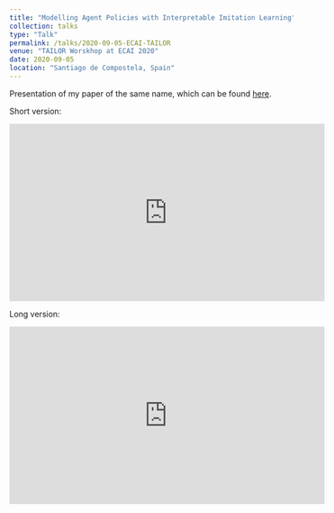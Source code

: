 ```yaml
---
title: "Modelling Agent Policies with Interpretable Imitation Learning"
collection: talks
type: "Talk"
permalink: /talks/2020-09-05-ECAI-TAILOR
venue: "TAILOR Worskhop at ECAI 2020"
date: 2020-09-05
location: "Santiago de Compostela, Spain"
---
```


Presentation of my paper of the same name, which can be found [here](https://tombewley.com/publication/I2L_abstract).

Short version:

<iframe width="560" height="315" src="https://www.youtube.com/embed/hhg3BArOB5w" frameborder="0" allow="accelerometer; autoplay; encrypted-media; gyroscope; picture-in-picture" allowfullscreen></iframe>

Long version:

<iframe width="560" height="315" src="https://www.youtube.com/embed/mM_a8k4250Y" frameborder="0" allow="accelerometer; autoplay; encrypted-media; gyroscope; picture-in-picture" allowfullscreen></iframe>

